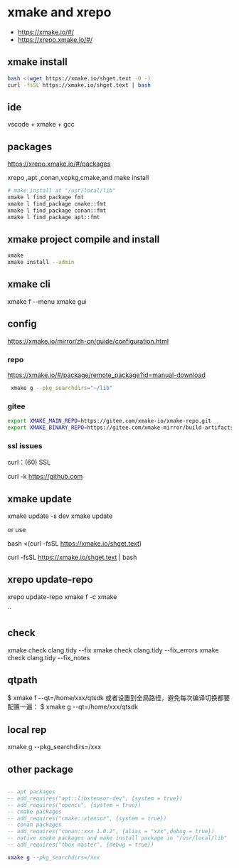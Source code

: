 # xmake and xrepo
* https://xmake.io/#/
* https://xrepo.xmake.io/#/
## xmake install 
```sh
bash <(wget https://xmake.io/shget.text -O -)
curl -fsSL https://xmake.io/shget.text | bash
```
## ide
vscode + xmake + gcc
## packages

https://xrepo.xmake.io/#/packages

xrepo ,apt ,conan,vcpkg,cmake,and make install 

```sh
# make install at "/usr/local/lib"
xmake l find_package fmt 
xmake l find_package cmake::fmt
xmake l find_package conan::fmt
xmake l find_package apt::fmt
```
## xmake project compile and install
```sh
xmake
xmake install --admin
```
## xmake cli

xmake f --menu    xmake gui

## config

https://xmake.io/mirror/zh-cn/guide/configuration.html

### repo

https://xmake.io/#/package/remote_package?id=manual-download

```sh
 xmake g --pkg_searchdirs="~/lib"
```

### gitee

```sh
export XMAKE_MAIN_REPO=https://gitee.com/xmake-io/xmake-repo.git
export XMAKE_BINARY_REPO=https://gitee.com/xmake-mirror/build-artifacts.git
```

### ssl issues

curl：(60) SSL

curl -k https://github.com

## xmake update

xmake update -s dev
xmake update

or use

bash <(curl -fsSL https://xmake.io/shget.text)

curl -fsSL https://xmake.io/shget.text | bash

## xrepo update-repo

xrepo update-repo
xmake f -c
xmake

``

## check

xmake check clang.tidy --fix
xmake check clang.tidy --fix_errors
xmake check clang.tidy --fix_notes

## qtpath

$ xmake f --qt=/home/xxx/qtsdk
或者设置到全局路径，避免每次编译切换都要配置一遍：
$ xmake g --qt=/home/xxx/qtsdk

## local rep

xmake g --pkg_searchdirs=/xxx

##  other package

```lua

-- apt packages
-- add_requires("apt::libxtensor-dev", {system = true})
-- add_requires("opencv", {system = true})
-- cmake packages
-- add_requires("cmake::xtensor", {system = true})
-- conan packages
-- add_requires("conan::xxx 1.0.2", {alias = "xxx",debug = true})
-- native xmake packages and make install package in "/usr/local/lib"
-- add_requires("tbox master", {debug = true})

xmake g --pkg_searchdirs=/xxx

```



